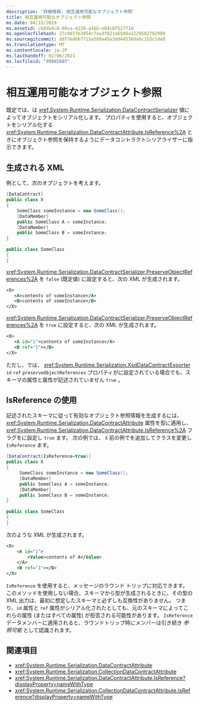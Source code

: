 ```yaml
---
description: '詳細情報: 相互運用可能なオブジェクト参照'
title: 相互運用可能なオブジェクト参照
ms.date: 04/15/2019
ms.assetid: cb8da4c8-08ca-4220-a16b-e04c8f527f1b
ms.openlocfilehash: 27c801fb3954c7ea3f821a6588a2229502702989
ms.sourcegitcommit: ddf7edb67715a5b9a45e3dd44536dabc153c1de0
ms.translationtype: MT
ms.contentlocale: ja-JP
ms.lasthandoff: 02/06/2021
ms.locfileid: "99802685"
---
```

# <a name="interoperable-object-references"></a>相互運用可能なオブジェクト参照

既定では、は <xref:System.Runtime.Serialization.DataContractSerializer> 値によってオブジェクトをシリアル化します。 プロパティを使用すると、オブジェクトをシリアル化する <xref:System.Runtime.Serialization.DataContractAttribute.IsReference%2A> ときにオブジェクト参照を保持するようにデータコントラクトシリアライザーに指示できます。  
  
## <a name="generated-xml"></a>生成される XML  

 例として、次のオブジェクトを考えます。  
  
```csharp  
[DataContract]  
public class X  
{  
    SomeClass someInstance = new SomeClass();  
    [DataMember]  
    public SomeClass A = someInstance;  
    [DataMember]  
    public SomeClass B = someInstance;  
}  
  
public class SomeClass
{  
}  
```  
  
 <xref:System.Runtime.Serialization.DataContractSerializer.PreserveObjectReferences%2A> を `false` (既定値) に設定すると、次の XML が生成されます。  
  
```xml  
<X>  
   <A>contents of someInstance</A>  
   <B>contents of someInstance</B>  
</X>  
```  
  
 <xref:System.Runtime.Serialization.DataContractSerializer.PreserveObjectReferences%2A> を `true` に設定すると、次の XML が生成されます。  
  
```xml  
<X>  
   <A id="1">contents of someInstance</A>  
   <B ref="1"></B>  
</X>  
```  
  
 ただし、では、 <xref:System.Runtime.Serialization.XsdDataContractExporter> `id` `ref` `preserveObjectReferences` プロパティがに設定されている場合でも、スキーマの属性と属性が記述されていません `true` 。  
  
## <a name="using-isreference"></a>IsReference の使用  

 記述されたスキーマに従って有効なオブジェクト参照情報を生成するには、 <xref:System.Runtime.Serialization.DataContractAttribute> 属性を型に適用し、 <xref:System.Runtime.Serialization.DataContractAttribute.IsReference%2A> フラグをに設定し `true` ます。 次の例では、 `X` 前の例でを追加してクラスを変更し `IsReference` ます。  
  
```csharp
[DataContract(IsReference=true)]
public class X
{  
     SomeClass someInstance = new SomeClass();
     [DataMember]
     public SomeClass A = someInstance;
     [DataMember]
     public SomeClass B = someInstance;
}
  
public class SomeClass
{
}  
````

 次のような XML が生成されます。  

```xml
<X>  
    <A id="1">
        <Value>contents of A</Value>  
    </A>
    <B ref="1"></B>  
</X>
```  
  
 `IsReference` を使用すると、メッセージのラウンド トリップに対応できます。 このメソッドを使用しない場合、スキーマから型が生成されるときに、その型の XML 出力は、最初に想定したスキーマと必ずしも互換性がありません。 つまり、`id` 属性と `ref` 属性がシリアル化されたとしても、元のスキーマによってこれらの属性 (またはすべての属性) が拒否される可能性があります。 `IsReference`データメンバーに適用されると、ラウンドトリップ時にメンバーは引き続き *参照可能* として認識されます。  
  
## <a name="see-also"></a>関連項目

- <xref:System.Runtime.Serialization.DataContractAttribute>
- <xref:System.Runtime.Serialization.CollectionDataContractAttribute>
- <xref:System.Runtime.Serialization.DataContractAttribute.IsReference?displayProperty=nameWithType>
- <xref:System.Runtime.Serialization.CollectionDataContractAttribute.IsReference?displayProperty=nameWithType>
